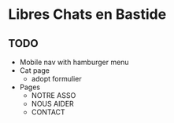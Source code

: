 # Libres Chats en Bastide

## TODO

- Mobile nav with hamburger menu
- Cat page
  - adopt formulier
- Pages
  - NOTRE ASSO​​​​‌
  - NOUS AIDER​​​​‌
  - CONTACT
